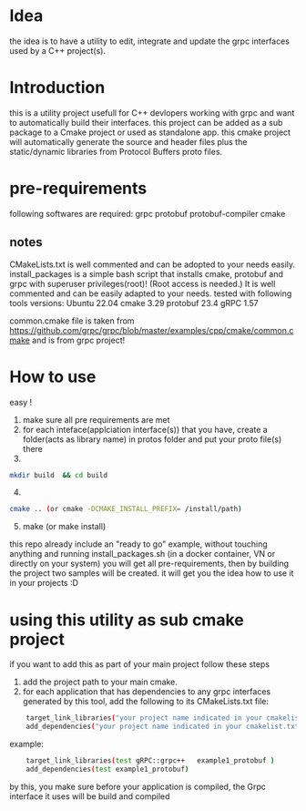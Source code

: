 # Idea

the idea is to have a utility to edit, integrate and update the grpc interfaces used by a C++ project(s).

# Introduction

this is a utility project usefull for C++ devlopers working with grpc and want to automatically build their interfaces. this project can be added as a sub package to a Cmake project or used as standalone app. this cmake project will automatically generate the source and header files plus the static/dynamic libraries from Protocol Buffers proto files.

# pre-requirements

following softwares are required:
grpc
protobuf
protobuf-compiler
cmake

## notes

CMakeLists.txt is well commented and can be adopted to your needs easily.
install_packages is a simple bash script that installs cmake, protobuf and grpc with superuser privileges(root)! (Root access is needed.) It is well commented and can be easily adapted to your needs.
tested with following tools versions:
Ubuntu 22.04
cmake 3.29
protobuf 23.4
gRPC 1.57

common.cmake file is taken from https://github.com/grpc/grpc/blob/master/examples/cpp/cmake/common.cmake and is from grpc project!

# How to use

easy !

1. make sure all pre requirements are met
2. for each inteface(applciation interface(s)) that you have, create a folder(acts as library name) in protos folder and put your proto file(s) there
3.

```bash
mkdir build  && cd build
```

4.

```bash
cmake .. (or cmake -DCMAKE_INSTALL_PREFIX= /install/path)
```

5. make (or make install)

this repo already include an "ready to go" example, without touching anything and running install_packages.sh (in a docker container, VN or directly on your system) you will get all pre-requirements, then by building the project two samples will be created. it will get you the idea how to use it in your projects :D

# using this utility as sub cmake project

if you want to add this as part of your main project follow these steps

1. add the project path to your main cmake.
2. for each application that has dependencies to any grpc interfaces generated by this tool, add the following to its CMakeLists.txt file:

```bash
    target_link_libraries("your project name indicated in your cmakelist.txt" gRPC::grpc++   (name of your protos folder)_protobuf )
    add_dependencies("your project name indicated in your cmakelist.txt" (name of your protos folder)_protobuf)
```

example:

```bash
    target_link_libraries(test gRPC::grpc++   example1_protobuf )
    add_dependencies(test example1_protobuf)
```

by this, you make sure before your application is compiled, the Grpc interface it uses will be build and compiled
